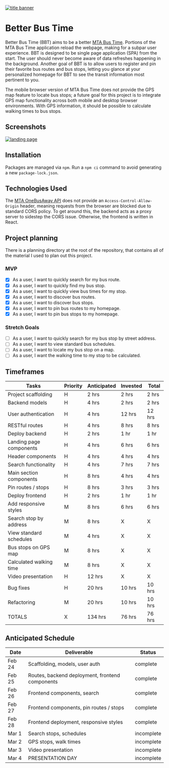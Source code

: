 [![title banner](https://i.imgur.com/4ioraME.png)](https://betterbustime.herokuapp.com/)

# Better Bus Time

Better Bus Time (BBT) aims to be a better [MTA Bus Time](https://bustime.mta.info/). Portions of the MTA Bus Time application reload the webpage, making for a subpar user experience. BBT is designed to be single page application (SPA) from the start. The user should never become aware of data refreshes happening in the background. Another goal of BBT is to allow users to register and pin their favorite bus routes and bus stops, letting you glance at your personalized homepage for BBT to see the transit information most pertinent to you.

The mobile browser version of MTA Bus Time does not provide the GPS map feature to locate bus stops; a future goal for this project is to integrate GPS map functionality across both mobile and desktop browser environments. With GPS information, it should be possible to calculate walking times to bus stops.

## Screenshots

[![landing page](https://i.imgur.com/lOBB9JQ.png)](https://betterbustime.herokuapp.com/)

## Installation

Packages are managed via `npm`. Run a `npm ci` command to avoid generating a new `package-lock.json`.

## Technologies Used

The [MTA OneBusAway API](https://bustime.mta.info/wiki/Developers/OneBusAwayRESTfulAPI) does not provide an `Access-Control-Allow-Origin` header, meaning requests from the browser are blocked due to standard CORS policy. To get around this, the backend acts as a proxy server to sidestep the CORS issue. Otherwise, the frontend is written in React.

## Project planning

There is a planning directory at the root of the repository, that contains all of the material I used to plan out this project.

### MVP

-  [x] As a user, I want to quickly search for my bus route.
-  [x] As a user, I want to quickly find my bus stop.
-  [x] As a user, I want to quickly view bus times for my stop.
-  [x] As a user, I want to discover bus routes.
-  [x] As a user, I want to discover bus stops.
-  [x] As a user, I want to pin bus routes to my homepage.
-  [x] As a user, I want to pin bus stops to my homepage.

### Stretch Goals

-  [ ] As a user, I want to quickly search for my bus stop by street address.
-  [ ] As a user, I want to view standard bus schedules.
-  [ ] As a user, I want to locate my bus stop on a map.
-  [ ] As a user, I want the walking time to my stop to be calculated.

## Timeframes

| Tasks                   | Priority | Anticipated | Invested | Total  |
| ----------------------- | -------- | ----------- | -------- | ------ |
| Project scaffolding     | H        | 2 hrs       | 2 hrs    | 2 hrs  |
| Backend models          | H        | 4 hrs       | 2 hrs    | 2 hrs  |
| User authentication     | H        | 4 hrs       | 12 hrs   | 12 hrs |
| RESTful routes          | H        | 4 hrs       | 8 hrs    | 8 hrs  |
| Deploy backend          | H        | 2 hrs       | 1 hr     | 1 hr   |
| Landing page components | H        | 4 hrs       | 6 hrs    | 6 hrs  |
| Header components       | H        | 4 hrs       | 4 hrs    | 4 hrs  |
| Search functionality    | H        | 4 hrs       | 7 hrs    | 7 hrs  |
| Main section components | H        | 8 hrs       | 4 hrs    | 4 hrs  |
| Pin routes / stops      | H        | 8 hrs       | 3 hrs    | 3 hrs  |
| Deploy frontend         | H        | 2 hrs       | 1 hr     | 1 hr   |
| Add responsive styles   | M        | 8 hrs       | 6 hrs    | 6 hrs  |
| Search stop by address  | M        | 8 hrs       | X        | X      |
| View standard schedules | M        | 4 hrs       | X        | X      |
| Bus stops on GPS map    | M        | 8 hrs       | X        | X      |
| Calculated walking time | M        | 8 hrs       | X        | X      |
| Video presentation      | H        | 12 hrs      | X        | X      |
| Bug fixes               | H        | 20 hrs      | 10 hrs   | 10 hrs |
| Refactoring             | M        | 20 hrs      | 10 hrs   | 10 hrs |
| TOTALS                  | X        | 134 hrs     | 76 hrs   | 76 hrs |

## Anticipated Schedule

| Date   | Deliverable                                     | Status     |
| ------ | ----------------------------------------------- | ---------- |
| Feb 24 | Scaffolding, models, user auth                  | complete   |
| Feb 25 | Routes, backend deployment, frontend components | complete   |
| Feb 26 | Frontend components, search                     | complete   |
| Feb 27 | Frontend components, pin routes / stops         | complete   |
| Feb 28 | Frontend deployment, responsive styles          | complete   |
| Mar 1  | Search stops, schedules                         | incomplete |
| Mar 2  | GPS stops, walk times                           | incomplete |
| Mar 3  | Video presentation                              | incomplete |
| Mar 4  | PRESENTATION DAY                                | incomplete |
